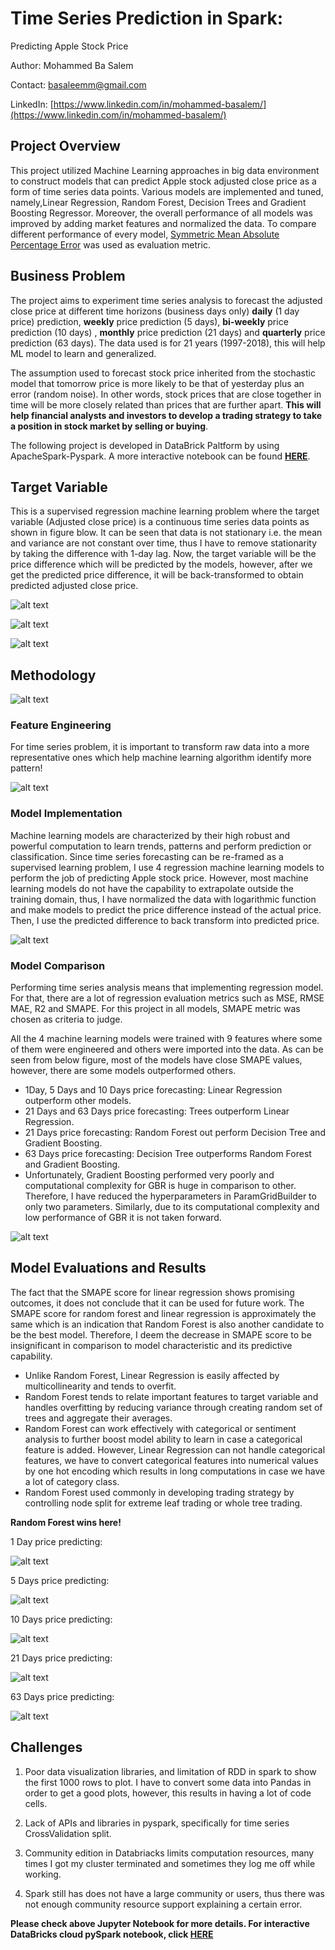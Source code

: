 # Time Series Prediction in Spark: 
Predicting Apple Stock Price 


Author: Mohammed Ba Salem 

Contact: basaleemm@gmail.com

LinkedIn: [https://www.linkedin.com/in/mohammed-basalem/](https://www.linkedin.com/in/mohammed-basalem/)

## Project Overview 
 This project utilized Machine Learning approaches in big data environment to construct models that can predict Apple stock adjusted close price as a form of time series data points. Various models are implemented and tuned, namely,Linear Regression, Random Forest, Decision Trees and Gradient Boosting Regressor. Moreover, the overall performance of all models was improved by adding market features and normalized the data. To compare different performance of every model, [Symmetric Mean Absolute Percentage Error](https://en.wikipedia.org/wiki/Symmetric_mean_absolute_percentage_error#:~:text=where%20At%20is%20the,the%20forecast%20value%20Ft.&text=Over-forecasting:%20At%20=,=%20110%20give%20SMAPE%20=%204.76%25) was used as evaluation metric.  
## Business Problem
The project aims to experiment time series analysis to forecast the adjusted close price at different time horizons (business days only) **daily** (1 day price) prediction, **weekly** price prediction (5 days), **bi-weekly** price prediction (10 days) , **monthly** price prediction (21 days) and **quarterly** price prediction (63 days). The data used is for 21 years (1997-2018), this will help ML model to learn and generalized. 


The assumption used to forecast stock price inherited from the stochastic model that tomorrow price is more likely to be that of yesterday plus an error (random noise). In other words, stock prices that are close together in time will be more closely related than prices that are further apart. **This will help financial analysts and investors to develop a trading strategy to take a position in stock market by selling or buying**.  


The following project is developed in DataBrick Paltform by using ApacheSpark-Pyspark. A more interactive notebook can be found **[HERE](https://databricks-prod-cloudfront.cloud.databricks.com/public/4027ec902e239c93eaaa8714f173bcfc/7052157552859543/916867181931954/4143425856907931/latest.html)**. 

## Target Variable 
This is a supervised regression machine learning problem where the target variable (Adjusted close price) is a continuous time series data points as shown in figure blow. It can be seen that data is not stationary i.e. the mean and variance are not constant over time, thus I have to remove stationarity by taking the difference with 1-day lag. Now, the target variable will be the price difference which will be predicted by the models, however, after we get the predicted price difference, it will be back-transformed to obtain predicted adjusted close price. 

![alt text](https://github.com/basalem/Predicting_Apple_Stocks_with_Pyspark_ML/blob/master/images/Daily_AdjustedPrice.PNG)

![alt text](https://github.com/basalem/Predicting_Apple_Stocks_with_Pyspark_ML/blob/master/images/Normalized_Moving_Average.PNG)

![alt text](https://github.com/basalem/Predicting_Apple_Stocks_with_Pyspark_ML/blob/master/images/Stationary_Moving_Average.PNG)



## Methodology 

![alt text](https://github.com/basalem/Predicting_Apple_Stocks_with_Pyspark_ML/blob/master/images/Methodology.PNG)

### Feature Engineering 
For time series problem, it is important to transform raw data into a more representative ones which help machine learning algorithm identify more pattern!  

![alt text](https://github.com/basalem/Predicting_Apple_Stocks_with_Pyspark_ML/blob/master/images/Feature_Engineering.PNG)


### Model Implementation 
Machine learning models are characterized by their high robust and powerful computation to learn trends, patterns and perform prediction or classification. Since time series forecasting can be re-framed as a supervised learning problem, I use 4 regression machine learning models to perform the job of predicting Apple stock price. However, most machine learning models do not have the capability to extrapolate outside the training domain, thus, I have normalized the data with logarithmic function and make models to predict the price difference instead of the actual price. Then, I use the predicted difference to back transform into predicted price. 

![alt text](https://github.com/basalem/Predicting_Apple_Stocks_with_Pyspark_ML/blob/master/images/Model_Implementation.PNG)

### Model Comparison 
Performing time series analysis means that implementing regression model. For that, there are a lot of regression evaluation metrics such as MSE, RMSE MAE, R2 and SMAPE. For this project in all models, SMAPE metric was chosen as criteria to judge.

All the 4 machine learning models were trained with 9 features where some of them were engineered and others were imported into the data. As can be seen from below figure, most of the models have close SMAPE values, however, there are some models outperformed others. 
- 1Day, 5 Days and 10 Days price forecasting: Linear Regression outperform other models. 
-  21 Days and 63 Days price forecasting: Trees outperform Linear Regression. 
- 21 Days price forecasting: Random Forest out perform Decision Tree and Gradient Boosting.   
- 63 Days price forecasting: Decision Tree outperforms Random Forest and Gradient Boosting. 
- Unfortunately, Gradient Boosting performed very poorly and computational complexity for GBR is huge in comparison to other. Therefore, I have reduced the hyperparameters in ParamGridBuilder to only two parameters. Similarly, due to its computational complexity and low performance of GBR it is not taken forward. 

![alt text](https://github.com/basalem/Predicting_Apple_Stocks_with_Pyspark_ML/blob/master/images/Models_Evaluations.PNG)

## Model Evaluations and Results 
The fact that the SMAPE score for linear regression shows promising outcomes, it does not conclude that it can be used for future work. The SMAPE score for random forest and linear regression is approximately the same which is an indication that Random Forest is also another candidate to be the best model. Therefore, I deem the decrease in SMAPE score to be insignificant in comparison to model characteristic and its predictive capability. 
- Unlike Random Forest, Linear Regression is easily affected by multicollinearity and tends to overfit. 
- Random Forest tends to relate important features to target variable and handles overfitting by reducing variance through creating random set of trees and aggregate their averages. 
- Random Forest can work effectively with categorical or sentiment analysis to further boost model ability to learn in case a categorical feature is added. However, Linear Regression can not handle categorical features, we have to convert categorical features into numerical values by one hot encoding which results in long computations in case we have a lot of category class.
- Random Forest used commonly in developing trading strategy by controlling node split for extreme leaf trading or whole tree trading.  

**Random Forest wins here!**
 
1 Day price predicting:

![alt text](https://github.com/basalem/Predicting_Apple_Stocks_with_Pyspark_ML/blob/master/images/1Day_RF.PNG)

5 Days price predicting: 

![alt text](https://github.com/basalem/Predicting_Apple_Stocks_with_Pyspark_ML/blob/master/images/5Days_RF.PNG)

10 Days price predicting: 

![alt text](https://github.com/basalem/Predicting_Apple_Stocks_with_Pyspark_ML/blob/master/images/10Days_RF.PNG)

21 Days price predicting: 

![alt text](https://github.com/basalem/Predicting_Apple_Stocks_with_Pyspark_ML/blob/master/images/21Days_RF.PNG)

63 Days price predicting: 

![alt text](https://github.com/basalem/Predicting_Apple_Stocks_with_Pyspark_ML/blob/master/images/63Days_RF.PNG)

## Challenges 

1. Poor data visualization libraries, and limitation of RDD in spark to show the first 1000 rows to plot. I have to convert some data into Pandas in order to get a good plots, however, this results in having a lot of code cells.

2. Lack of APIs and libraries in pyspark, specifically for time series CrossValidation split.

3. Community edition in Databriacks limits computation resources, many times I got my cluster terminated and sometimes they log me off while working.

 4. Spark still has does not have a large community or users, thus there was not enough community resource support explaining a certain error.


**Please check above Jupyter Notebook for more details. For interactive DataBricks cloud pySpark notebook, click [HERE](https://databricks-prod-cloudfront.cloud.databricks.com/public/4027ec902e239c93eaaa8714f173bcfc/7052157552859543/916867181931954/4143425856907931/latest.html)**
